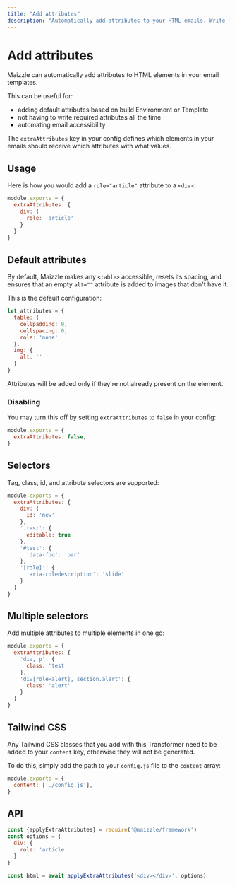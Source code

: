 ```yaml
---
title: "Add attributes"
description: "Automatically add attributes to your HTML emails. Write less code and easily improve accessibility."
---
```


# Add attributes

Maizzle can automatically add attributes to HTML elements in your email templates.

This can be useful for:

- adding default attributes based on build Environment or Template
- not having to write required attributes all the time
- automating email accessibility

The `extraAttributes` key in your config defines which elements in your emails should receive which attributes with what values.

## Usage

Here is how you would add a `role="article"` attribute to a `<div>`:

```js [config.js]
module.exports = {
  extraAttributes: {
    div: {
      role: 'article'
    }
  }
}
```

## Default attributes

By default, Maizzle makes any `<table>` accessible, resets its spacing, and ensures that an empty `alt=""` attribute is added to images that don't have it.

This is the default configuration:

```js
let attributes = {
  table: {
    cellpadding: 0,
    cellspacing: 0,
    role: 'none'
  },
  img: {
    alt: ''
  }
}
```

<Alert>Attributes will be added only if they're not already present on the element.</Alert>

### Disabling

You may turn this off by setting `extraAttributes` to `false` in your config:

```js [config.js]
module.exports = {
  extraAttributes: false,
}
```

## Selectors

Tag, class, id, and attribute selectors are supported:

```js [config.js]
module.exports = {
  extraAttributes: {
    div: {
      id: 'new'
    },
    '.test': {
      editable: true
    },
    '#test': {
      'data-foo': 'bar'
    },
    '[role]': {
      'aria-roledescription': 'slide'
    }
  }
}
```

## Multiple selectors

Add multiple attributes to multiple elements in one go:

```js [config.js]
module.exports = {
  extraAttributes: {
    'div, p': {
      class: 'test'
    },
    'div[role=alert], section.alert': {
      class: 'alert'
    }
  }
}
```

## Tailwind CSS

Any Tailwind CSS classes that you add with this Transformer need to be added to your `content` key, otherwise they will not be generated.

To do this, simply add the path to your `config.js` file to the `content` array:

```js [tailwind.config.js]
module.exports = {
  content: ['./config.js'],
}
```

## API

```js [app.js]
const {applyExtraAttributes} = require('@maizzle/framework')
const options = {
  div: {
    role: 'article'
  }
}

const html = await applyExtraAttributes('<div></div>', options)
```
